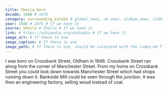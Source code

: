 ```yaml
---
title: Sheila born
decade: 1940 # 1970
category: surrounding_estate # global_news, uk_news, oldham_news, oldham_history, towers, surrounding_estate # Always exactly one category
year: 1946 # 1975 # if we have it
source: Sheila # Sheila # If we have it
link: # https://wikipedia.org/dsdsadsa # If we have it
image_alt: # If there is one
image_caption: # If there is one
image_path: # If there is one, should be colocated with the index.md file in the folder
---
```


I was born on Crossbank Street, Oldham in 1946. Crossbank Street ran along from the corner of Manchester Street. From my home on Crossbank Street you could look down towards Manchester Street which had shops running down it. Bankside Mill could be seen through the junction. It was then an engineering factory, selling wood instead of coal.
